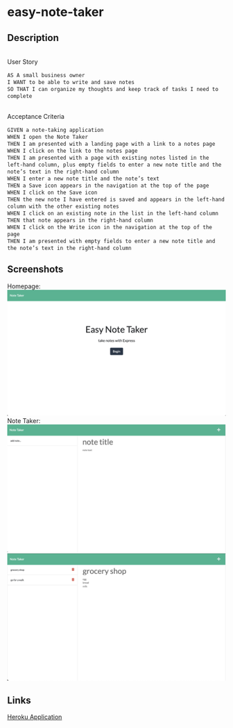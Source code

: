 # easy-note-taker

## Description

\
User Story
```
AS A small business owner
I WANT to be able to write and save notes
SO THAT I can organize my thoughts and keep track of tasks I need to complete
```

\
Acceptance Criteria
```
GIVEN a note-taking application
WHEN I open the Note Taker
THEN I am presented with a landing page with a link to a notes page
WHEN I click on the link to the notes page
THEN I am presented with a page with existing notes listed in the left-hand column, plus empty fields to enter a new note title and the note’s text in the right-hand column
WHEN I enter a new note title and the note’s text
THEN a Save icon appears in the navigation at the top of the page
WHEN I click on the Save icon
THEN the new note I have entered is saved and appears in the left-hand column with the other existing notes
WHEN I click on an existing note in the list in the left-hand column
THEN that note appears in the right-hand column
WHEN I click on the Write icon in the navigation at the top of the page
THEN I am presented with empty fields to enter a new note title and the note’s text in the right-hand column
```

## Screenshots
Homepage:
![](/public/assets/images/easy-note-1.png)
Note Taker:
![](/public/assets/images/easy-note-2.png)
![](/public/assets/images/easy-note-3.png)

## Links
<a href="https://easy-note-taker-2022.herokuapp.com/" target="_blank">Heroku Application</a>